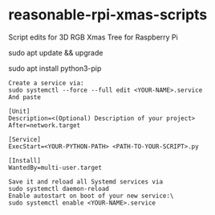 # reasonable-rpi-xmas-scripts
Script edits for 3D RGB Xmas Tree for Raspberry Pi

sudo apt update && upgrade

sudo apt install python3-pip

    Create a service via:
    sudo systemctl --force --full edit <YOUR-NAME>.service
    And paste

    [Unit]
    Description=<(Optional) Description of your project>
    After=network.target

    [Service]
    ExecStart=<YOUR-PYTHON-PATH> <PATH-TO-YOUR-SCRIPT>.py

    [Install]
    WantedBy=multi-user.target

    Save it and reload all Systemd services via
    sudo systemctl daemon-reload
    Enable autostart on boot of your new service:\
    sudo systemctl enable <YOUR-NAME>.service

